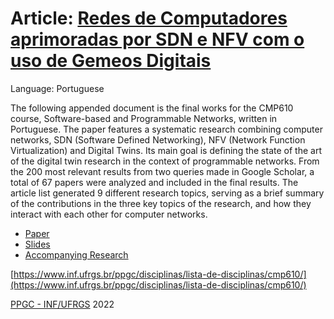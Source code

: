 # Article: [Redes de Computadores aprimoradas por SDN e NFV com o uso de Gemeos Digitais](TF-Paper.pdf)
Language: Portuguese

The following appended document is the final works for the CMP610 course, Software-based and Programmable Networks, written in Portuguese.
The paper features a systematic research combining computer networks, SDN (Software Defined Networking), NFV (Network Function Virtualization) and Digital Twins.
Its main goal is defining the state of the art of the digital twin research in the context of programmable networks.
From the 200 most relevant results from two queries made in Google Scholar, a total of 67 papers were analyzed and included in the final results.
The article list generated 9 different research topics, serving as a brief summary of the contributions in the three key topics of the research, and how they interact with each other for computer networks.

- [Paper](TF-Paper.pdf)
- [Slides](TF-Slides.pdf)
- [Accompanying Research](TF-Research.xlsx)

[https://www.inf.ufrgs.br/ppgc/disciplinas/lista-de-disciplinas/cmp610/](https://www.inf.ufrgs.br/ppgc/disciplinas/lista-de-disciplinas/cmp610/)

[PPGC - INF/UFRGS](https://www.inf.ufrgs.br/ppgc/) 2022
